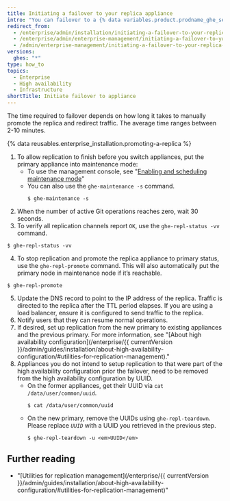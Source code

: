 ```yaml
---
title: Initiating a failover to your replica appliance
intro: "You can failover to a {% data variables.product.prodname_ghe_server %} replica appliance using the command line for maintenance and testing, or if the primary appliance fails."
redirect_from:
  - /enterprise/admin/installation/initiating-a-failover-to-your-replica-appliance
  - /enterprise/admin/enterprise-management/initiating-a-failover-to-your-replica-appliance
  - /admin/enterprise-management/initiating-a-failover-to-your-replica-appliance
versions:
  ghes: "*"
type: how_to
topics:
  - Enterprise
  - High availability
  - Infrastructure
shortTitle: Initiate failover to appliance
---
```


The time required to failover depends on how long it takes to manually promote the replica and redirect traffic. The average time ranges between 2-10 minutes.

{% data reusables.enterprise_installation.promoting-a-replica %}

1. To allow replication to finish before you switch appliances, put the primary appliance into maintenance mode:
   - To use the management console, see "[Enabling and scheduling maintenance mode](/enterprise/admin/guides/installation/enabling-and-scheduling-maintenance-mode/)"
   - You can also use the `ghe-maintenance -s` command.
     ```shell
     $ ghe-maintenance -s
     ```
2. When the number of active Git operations reaches zero, wait 30 seconds.
3. To verify all replication channels report `OK`, use the `ghe-repl-status -vv` command.

```shell
$ ghe-repl-status -vv
```

4. To stop replication and promote the replica appliance to primary status, use the `ghe-repl-promote` command. This will also automatically put the primary node in maintenance node if it’s reachable.

```shell
$ ghe-repl-promote
```

5. Update the DNS record to point to the IP address of the replica. Traffic is directed to the replica after the TTL period elapses. If you are using a load balancer, ensure it is configured to send traffic to the replica.
6. Notify users that they can resume normal operations.
7. If desired, set up replication from the new primary to existing appliances and the previous primary. For more information, see "[About high availability configuration](/enterprise/{{ currentVersion }}/admin/guides/installation/about-high-availability-configuration/#utilities-for-replication-management)."
8. Appliances you do not intend to setup replication to that were part of the high availability configuration prior the failover, need to be removed from the high availability configuration by UUID.
   - On the former appliances, get their UUID via `cat /data/user/common/uuid`.
     ```shell
     $ cat /data/user/common/uuid
     ```
   - On the new primary, remove the UUIDs using `ghe-repl-teardown`. Please replace _`UUID`_ with a UUID you retrieved in the previous step.
     ```shell
     $ ghe-repl-teardown -u <em>UUID</em>
     ```

## Further reading

- "[Utilities for replication management](/enterprise/{{ currentVersion }}/admin/guides/installation/about-high-availability-configuration/#utilities-for-replication-management)"
